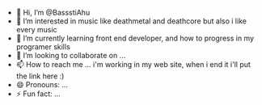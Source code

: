 - 👋 Hi, I’m @BassstiAhu
- 👀 I’m interested in music like deathmetal and deathcore but also i like every music
- 🌱 I’m currently learning front end developer, and how to progress in my programer skills
- 💞️ I’m looking to collaborate on ...
- 📫 How to reach me ... i'm working in my web site, when i end it i'll put the link here :)
- 😄 Pronouns: ...
- ⚡ Fun fact: ...

<!---
BassstiAhu/BassstiAhu is a ✨ special ✨ repository because its `README.md` (this file) appears on your GitHub profile.
You can click the Preview link to take a look at your changes.
--->
